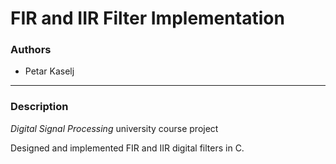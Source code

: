 FIR and IIR Filter Implementation
=============

### Authors

- Petar Kaselj
 
---

### Description


_Digital Signal Processing_ university course project 

Designed and implemented FIR and IIR digital filters in C.

